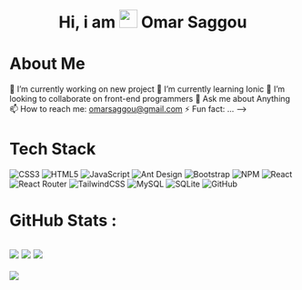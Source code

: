 <div align="center"><h1> Hi, i am <img src="https://raw.githubusercontent.com/TheDudeThatCode/TheDudeThatCode/master/Assets/Hi.gif" width="32px"/> Omar Saggou </h1> </div>

# About Me
🔭 I’m currently working on new project 🌱 I’m currently learning Ionic 👯 I’m looking to collaborate on front-end programmers 💬 Ask me about Anything 📫 How to reach me: omarsaggou@gmail.com ⚡ Fun fact: ... -->


# Tech Stack
![CSS3](https://img.shields.io/badge/css3-%231572B6.svg?style=for-the-badge&logo=css3&logoColor=white)
![HTML5](https://img.shields.io/badge/html5-%23E34F26.svg?style=for-the-badge&logo=html5&logoColor=white)
![JavaScript](https://img.shields.io/badge/javascript-%23323330.svg?style=for-the-badge&logo=javascript&logoColor=%23F7DF1E)
![Ant Design](https://img.shields.io/badge/-AntDesign-%230170FE?style=for-the-badge&logo=ant-design&logoColor=white)
![Bootstrap](https://img.shields.io/badge/bootstrap-%23563D7C.svg?style=for-the-badge&logo=bootstrap&logoColor=white)
![NPM ](https://img.shields.io/badge/NPM-%23000000.svg?style=for-the-badge&logo=npm&logoColor=white)
![React](https://img.shields.io/badge/react-%2320232a.svg?style=for-the-badge&logo=react&logoColor=%2361DAFB)
![React Router](https://img.shields.io/badge/React_Router-CA4245?style=for-the-badge&logo=react-router&logoColor=white)
![TailwindCSS](https://img.shields.io/badge/tailwindcss-%2338B2AC.svg?style=for-the-badge&logo=tailwind-css&logoColor=white)
![MySQL](https://img.shields.io/badge/mysql-%2300f.svg?style=for-the-badge&logo=mysql&logoColor=white)
![SQLite](https://img.shields.io/badge/sqlite-%2307405e.svg?style=for-the-badge&logo=sqlite&logoColor=white)
![GitHub](https://img.shields.io/badge/github-%23121011.svg?style=for-the-badge&logo=github&logoColor=white)

# GitHub Stats :
![](https://github-readme-stats.vercel.app/api?username=omarsaggou&hide_border=false&include_all_commits=false&count_private=false)
![](https://github-readme-streak-stats.herokuapp.com/?user=omarsaggou&hide_border=false)
![](https://github-readme-stats.vercel.app/api/top-langs/?username=omarsaggou&hide_border=false&include_all_commits=false&count_private=false&layout=compact)
---
[![](https://visitcount.itsvg.in/api?id=omarsaggou&icon=0&color=0)](https://visitcount.itsvg.in)
<!-- made using https://prm.pushkaryadav.in -->
